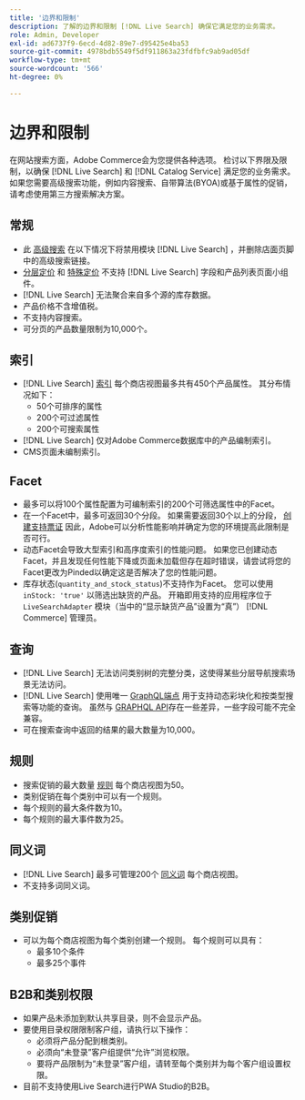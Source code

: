 ```yaml
---
title: '边界和限制'
description: 了解的边界和限制 [!DNL Live Search] 确保它满足您的业务需求。
role: Admin, Developer
exl-id: ad6737f9-6ecd-4d82-89e7-d95425e4ba53
source-git-commit: 4978bdb5549f5df911863a23fdfbfc9ab9ad05df
workflow-type: tm+mt
source-wordcount: '566'
ht-degree: 0%

---
```


# 边界和限制

在网站搜索方面，Adobe Commerce会为您提供各种选项。 检讨以下界限及限制，以确保 [!DNL Live Search] 和 [!DNL Catalog Service] 满足您的业务需求。 如果您需要高级搜索功能，例如内容搜索、自带算法(BYOA)或基于属性的促销，请考虑使用第三方搜索解决方案。

## 常规

- 此 [高级搜索](https://experienceleague.adobe.com/en/docs/commerce-admin/catalog/catalog/search/search) 在以下情况下将禁用模块 [!DNL Live Search] ，并删除店面页脚中的高级搜索链接。
- [分层定价](https://experienceleague.adobe.com/en/docs/commerce-admin/catalog/products/pricing/product-price-tier) 和 [特殊定价](https://experienceleague.adobe.com/en/docs/commerce-admin/catalog/products/pricing/product-price-special) 不支持 [!DNL Live Search] 字段和产品列表页面小组件。
- [!DNL Live Search] 无法聚合来自多个源的库存数据。
- 产品价格不含增值税。
- 不支持内容搜索。
- 可分页的产品数量限制为10,000个。

## 索引

- [!DNL Live Search] [索引](indexing.md) 每个商店视图最多共有450个产品属性。 其分布情况如下：
   - 50个可排序的属性
   - 200个可过滤属性
   - 200个可搜索属性
- [!DNL Live Search] 仅对Adobe Commerce数据库中的产品编制索引。
- CMS页面未编制索引。

## Facet

- 最多可以将100个属性配置为可编制索引的200个可筛选属性中的Facet。
- 在一个Facet中，最多可返回30个分段。 如果需要返回30个以上的分段， [创建支持票证](https://experienceleague.adobe.com/en/docs/commerce-knowledge-base/kb/help-center-guide/magento-help-center-user-guide) 因此，Adobe可以分析性能影响并确定为您的环境提高此限制是否可行。
- 动态Facet会导致大型索引和高序度索引的性能问题。 如果您已创建动态Facet，并且发现任何性能下降或页面未加载但存在超时错误，请尝试将您的Facet更改为Pinded以确定这是否解决了您的性能问题。
- 库存状态(`quantity_and_stock_status`)不支持作为Facet。 您可以使用 `inStock: 'true'` 以筛选出缺货的产品。 开箱即用支持的应用程序位于 `LiveSearchAdapter` 模块（当中的“显示缺货产品”设置为“真”） [!DNL Commerce] 管理员。

## 查询

- [!DNL Live Search] 无法访问类别树的完整分类，这使得某些分层导航搜索场景无法访问。
- [!DNL Live Search] 使用唯一 [GraphQL端点](https://developer.adobe.com/commerce/services/graphql/live-search/) 用于支持动态彩块化和按类型搜索等功能的查询。 虽然与 [GRAPHQL API](https://developer.adobe.com/commerce/webapi/graphql/)存在一些差异，一些字段可能不完全兼容。
- 可在搜索查询中返回的结果的最大数量为10,000。

## 规则

- 搜索促销的最大数量 [规则](rules.md) 每个商店视图为50。
- 类别促销在每个类别中可以有一个规则。
- 每个规则的最大条件数为10。
- 每个规则的最大事件数为25。

## 同义词

- [!DNL Live Search] 最多可管理200个 [同义词](synonyms.md) 每个商店视图。
- 不支持多词同义词。

## 类别促销

- 可以为每个商店视图为每个类别创建一个规则。 每个规则可以具有：
   - 最多10个条件
   - 最多25个事件

## B2B和类别权限

- 如果产品未添加到默认共享目录，则不会显示产品。
- 要使用目录权限限制客户组，请执行以下操作：
   - 必须将产品分配到根类别。
   - 必须向“未登录”客户组提供“允许”浏览权限。
   - 要将产品限制为“未登录”客户组，请转至每个类别并为每个客户组设置权限。
- 目前不支持使用Live Search进行PWA Studio的B2B。
